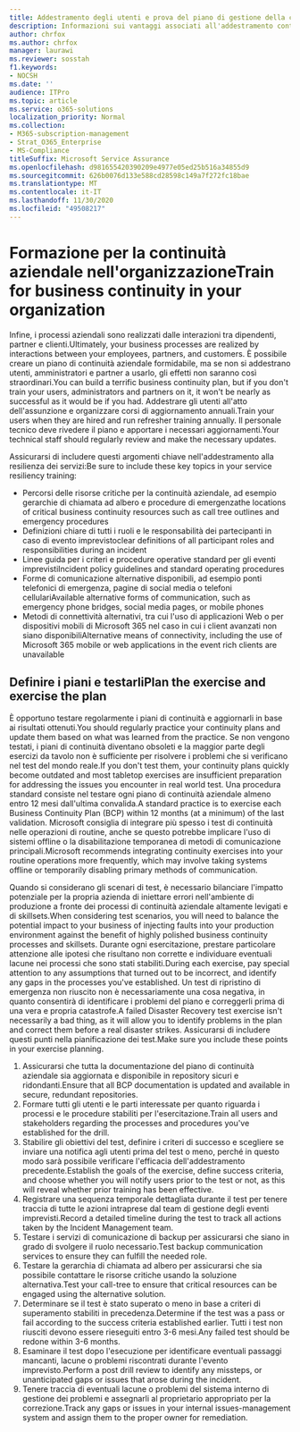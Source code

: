 ```yaml
---
title: Addestramento degli utenti e prova del piano di gestione della continuità aziendale della società
description: Informazioni sui vantaggi associati all'addestramento continuo e alla prova del piano di continuità aziendale.
author: chrfox
ms.author: chrfox
manager: laurawi
ms.reviewer: sosstah
f1.keywords:
- NOCSH
ms.date: ''
audience: ITPro
ms.topic: article
ms.service: o365-solutions
localization_priority: Normal
ms.collection:
- M365-subscription-management
- Strat_O365_Enterprise
- MS-Compliance
titleSuffix: Microsoft Service Assurance
ms.openlocfilehash: d981655420390209e4977e05ed25b516a34855d9
ms.sourcegitcommit: 626b0076d133e588cd28598c149a7f272fc18bae
ms.translationtype: MT
ms.contentlocale: it-IT
ms.lasthandoff: 11/30/2020
ms.locfileid: "49508217"
---
```

# <a name="train-for-business-continuity-in-your-organization"></a><span data-ttu-id="f57a9-103">Formazione per la continuità aziendale nell'organizzazione</span><span class="sxs-lookup"><span data-stu-id="f57a9-103">Train for business continuity in your organization</span></span>

<span data-ttu-id="f57a9-104">Infine, i processi aziendali sono realizzati dalle interazioni tra dipendenti, partner e clienti.</span><span class="sxs-lookup"><span data-stu-id="f57a9-104">Ultimately, your business processes are realized by interactions between your employees, partners, and customers.</span></span> <span data-ttu-id="f57a9-105">È possibile creare un piano di continuità aziendale formidabile, ma se non si addestrano utenti, amministratori e partner a usarlo, gli effetti non saranno così straordinari.</span><span class="sxs-lookup"><span data-stu-id="f57a9-105">You can build a terrific business continuity plan, but if you don't train your users, administrators and partners on it, it won't be nearly as successful as it would be if you had.</span></span> <span data-ttu-id="f57a9-106">Addestrare gli utenti all'atto dell'assunzione e organizzare corsi di aggiornamento annuali.</span><span class="sxs-lookup"><span data-stu-id="f57a9-106">Train your users when they are hired and run refresher training annually.</span></span> <span data-ttu-id="f57a9-107">Il personale tecnico deve rivedere il piano e apportare i necessari aggiornamenti.</span><span class="sxs-lookup"><span data-stu-id="f57a9-107">Your technical staff should regularly review and make the necessary updates.</span></span>

<span data-ttu-id="f57a9-108">Assicurarsi di includere questi argomenti chiave nell'addestramento alla resilienza dei servizi:</span><span class="sxs-lookup"><span data-stu-id="f57a9-108">Be sure to include these key topics in your service resiliency training:</span></span>

- <span data-ttu-id="f57a9-109">Percorsi delle risorse critiche per la continuità aziendale, ad esempio gerarchie di chiamata ad albero e procedure di emergenza</span><span class="sxs-lookup"><span data-stu-id="f57a9-109">the locations of critical business continuity resources such as call tree outlines and emergency procedures</span></span>
- <span data-ttu-id="f57a9-110">Definizioni chiare di tutti i ruoli e le responsabilità dei partecipanti in caso di evento imprevisto</span><span class="sxs-lookup"><span data-stu-id="f57a9-110">clear definitions of all participant roles and responsibilities during an incident</span></span>
- <span data-ttu-id="f57a9-111">Linee guida per i criteri e procedure operative standard per gli eventi imprevisti</span><span class="sxs-lookup"><span data-stu-id="f57a9-111">Incident policy guidelines and standard operating procedures</span></span>
- <span data-ttu-id="f57a9-112">Forme di comunicazione alternative disponibili, ad esempio ponti telefonici di emergenza, pagine di social media o telefoni cellulari</span><span class="sxs-lookup"><span data-stu-id="f57a9-112">Available alternative forms of communication, such as emergency phone bridges, social media pages, or mobile phones</span></span>
- <span data-ttu-id="f57a9-113">Metodi di connettività alternativi, tra cui l'uso di applicazioni Web o per dispositivi mobili di Microsoft 365 nel caso in cui i client avanzati non siano disponibili</span><span class="sxs-lookup"><span data-stu-id="f57a9-113">Alternative means of connectivity, including the use of Microsoft 365 mobile or web applications in the event rich clients are unavailable</span></span>

## <a name="plan-the-exercise-and-exercise-the-plan"></a><span data-ttu-id="f57a9-114">Definire i piani e testarli</span><span class="sxs-lookup"><span data-stu-id="f57a9-114">Plan the exercise and exercise the plan</span></span>

<span data-ttu-id="f57a9-115">È opportuno testare regolarmente i piani di continuità e aggiornarli in base ai risultati ottenuti.</span><span class="sxs-lookup"><span data-stu-id="f57a9-115">You should regularly practice your continuity plans and update them based on what was learned from the practice.</span></span> <span data-ttu-id="f57a9-116">Se non vengono testati, i piani di continuità diventano obsoleti e la maggior parte degli esercizi da tavolo non è sufficiente per risolvere i problemi che si verificano nel test del mondo reale.</span><span class="sxs-lookup"><span data-stu-id="f57a9-116">If you don't test them, your continuity plans quickly become outdated and most tabletop exercises are insufficient preparation for addressing the issues you encounter in real world test.</span></span> <span data-ttu-id="f57a9-117">Una procedura standard consiste nel testare ogni piano di continuità aziendale almeno entro 12 mesi dall'ultima convalida.</span><span class="sxs-lookup"><span data-stu-id="f57a9-117">A standard practice is to exercise each Business Continuity Plan (BCP) within 12 months (at a minimum) of the last validation.</span></span> <span data-ttu-id="f57a9-118">Microsoft consiglia di integrare più spesso i test di continuità nelle operazioni di routine, anche se questo potrebbe implicare l'uso di sistemi offline o la disabilitazione temporanea di metodi di comunicazione principali.</span><span class="sxs-lookup"><span data-stu-id="f57a9-118">Microsoft recommends integrating continuity exercises into your routine operations more frequently, which may involve taking systems offline or temporarily disabling primary methods of communication.</span></span>  

<span data-ttu-id="f57a9-119">Quando si considerano gli scenari di test, è necessario bilanciare l'impatto potenziale per la propria azienda di iniettare errori nell'ambiente di produzione a fronte dei processi di continuità aziendale altamente levigati e di skillsets.</span><span class="sxs-lookup"><span data-stu-id="f57a9-119">When considering test scenarios, you will need to balance the potential impact to your business of injecting faults into your production environment against the benefit of highly polished business continuity processes and skillsets.</span></span>
<span data-ttu-id="f57a9-120">Durante ogni esercitazione, prestare particolare attenzione alle ipotesi che risultano non corrette e individuare eventuali lacune nei processi che sono stati stabiliti.</span><span class="sxs-lookup"><span data-stu-id="f57a9-120">During each exercise, pay special attention to any assumptions that turned out to be incorrect, and identify any gaps in the processes you've established.</span></span> <span data-ttu-id="f57a9-121">Un test di ripristino di emergenza non riuscito non è necessariamente una cosa negativa, in quanto consentirà di identificare i problemi del piano e correggerli prima di una vera e propria catastrofe.</span><span class="sxs-lookup"><span data-stu-id="f57a9-121">A failed Disaster Recovery test exercise isn't necessarily a bad thing, as it will allow you to identify problems in the plan and correct them before a real disaster strikes.</span></span> <span data-ttu-id="f57a9-122">Assicurarsi di includere questi punti nella pianificazione dei test.</span><span class="sxs-lookup"><span data-stu-id="f57a9-122">Make sure you include these points in your exercise planning.</span></span>

1. <span data-ttu-id="f57a9-123">Assicurarsi che tutta la documentazione del piano di continuità aziendale sia aggiornata e disponibile in repository sicuri e ridondanti.</span><span class="sxs-lookup"><span data-stu-id="f57a9-123">Ensure that all BCP documentation is updated and available in secure, redundant repositories.</span></span>
2. <span data-ttu-id="f57a9-124">Formare tutti gli utenti e le parti interessate per quanto riguarda i processi e le procedure stabiliti per l'esercitazione.</span><span class="sxs-lookup"><span data-stu-id="f57a9-124">Train all users and stakeholders regarding the processes and procedures you've established for the drill.</span></span>
3. <span data-ttu-id="f57a9-125">Stabilire gli obiettivi del test, definire i criteri di successo e scegliere se inviare una notifica agli utenti prima del test o meno, perché in questo modo sarà possibile verificare l'efficacia dell'addestramento precedente.</span><span class="sxs-lookup"><span data-stu-id="f57a9-125">Establish the goals of the exercise, define success criteria, and choose whether you will notify users prior to the test or not, as this will reveal whether prior training has been effective.</span></span>
4. <span data-ttu-id="f57a9-126">Registrare una sequenza temporale dettagliata durante il test per tenere traccia di tutte le azioni intraprese dal team di gestione degli eventi imprevisti.</span><span class="sxs-lookup"><span data-stu-id="f57a9-126">Record a detailed timeline during the test to track all actions taken by the Incident Management team.</span></span>
5. <span data-ttu-id="f57a9-127">Testare i servizi di comunicazione di backup per assicurarsi che siano in grado di svolgere il ruolo necessario.</span><span class="sxs-lookup"><span data-stu-id="f57a9-127">Test backup communication services to ensure they can fulfill the needed role.</span></span>
6. <span data-ttu-id="f57a9-128">Testare la gerarchia di chiamata ad albero per assicurarsi che sia possibile contattare le risorse critiche usando la soluzione alternativa.</span><span class="sxs-lookup"><span data-stu-id="f57a9-128">Test your call-tree to ensure that critical resources can be engaged using the alternative solution.</span></span>
7. <span data-ttu-id="f57a9-129">Determinare se il test è stato superato o meno in base a criteri di superamento stabiliti in precedenza.</span><span class="sxs-lookup"><span data-stu-id="f57a9-129">Determine if the test was a pass or fail according to the success criteria established earlier.</span></span> <span data-ttu-id="f57a9-130">Tutti i test non riusciti devono essere rieseguiti entro 3-6 mesi.</span><span class="sxs-lookup"><span data-stu-id="f57a9-130">Any failed test should be redone within 3-6 months.</span></span>
8. <span data-ttu-id="f57a9-131">Esaminare il test dopo l'esecuzione per identificare eventuali passaggi mancanti, lacune o problemi riscontrati durante l'evento imprevisto.</span><span class="sxs-lookup"><span data-stu-id="f57a9-131">Perform a post drill review to identify any missteps, or unanticipated gaps or issues that arose during the incident.</span></span>
9. <span data-ttu-id="f57a9-132">Tenere traccia di eventuali lacune o problemi del sistema interno di gestione dei problemi e assegnarli al proprietario appropriato per la correzione.</span><span class="sxs-lookup"><span data-stu-id="f57a9-132">Track any gaps or issues in your internal issues-management system and assign them to the proper owner for remediation.</span></span>
